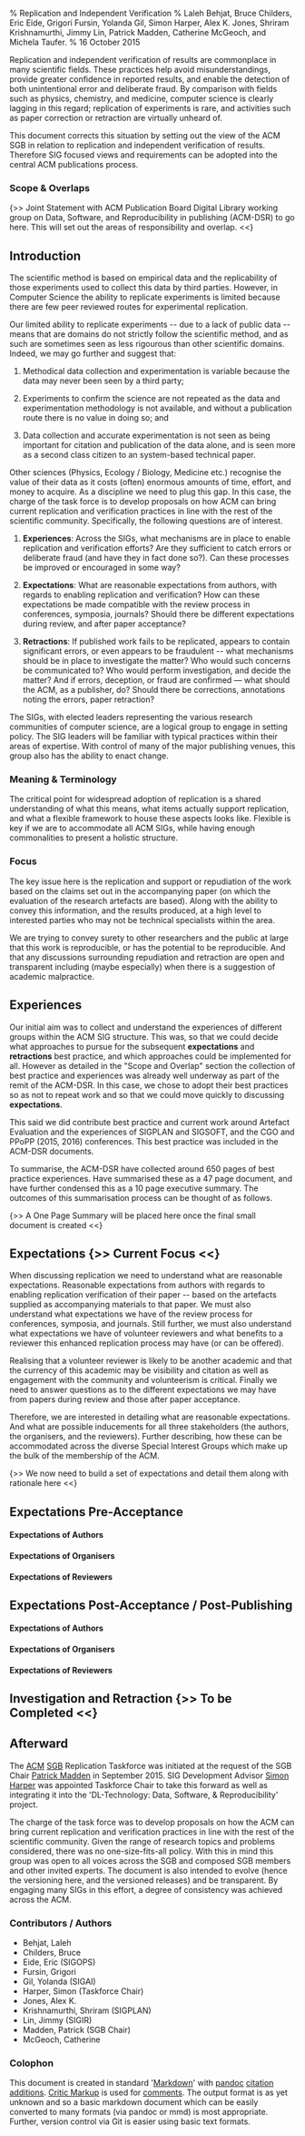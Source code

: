 % Replication and Independent Verification
% Laleh Behjat, Bruce Childers, Eric Eide, Grigori Fursin, Yolanda Gil, Simon Harper, Alex K. Jones, Shriram Krishnamurthi, Jimmy Lin, Patrick Madden, Catherine McGeoch, and Michela Taufer.
% 16 October 2015

Replication and independent verification of results are commonplace in many scientific fields. These practices help avoid misunderstandings, provide greater confidence in reported results, and enable the detection of both unintentional error and deliberate fraud. By comparison with fields such as physics, chemistry, and medicine, computer science is clearly lagging in this regard; replication of experiments is rare, and activities such as paper correction or retraction are virtually unheard of.

This document corrects this situation by setting out the view of the ACM SGB in relation to replication and independent verification of results. Therefore SIG focused views and requirements can be adopted into the central ACM publications process.

### Scope & Overlaps
{>> Joint Statement with ACM Publication Board Digital Library working group on Data, Software, and Reproducibility in publishing (ACM-DSR) to go here. This will set out the areas of responsibility and overlap. <<}

## Introduction

The scientific method is based on empirical data and the replicability of those experiments used to collect this data by third parties. However, in Computer Science the ability to replicate experiments is limited because there are few peer reviewed routes for experimental replication.

Our limited ability to replicate experiments -- due to a lack of public data -- means that are domains do not strictly follow the scientific method, and as such are sometimes seen as less rigourous than other scientific domains. Indeed, we may go further and suggest that:

1. Methodical data collection and experimentation is variable because the data may never been seen by a third party;

1. Experiments to confirm the science are not repeated as the data and experimentation methodology is not available, and without a publication route there is no value in doing so; and 

1. Data collection and accurate experimentation is not seen as being important for citation and publication of the data alone, and is seen more as a second class citizen to an system-based technical paper.

Other sciences (Physics, Ecology / Biology, Medicine etc.) recognise the value of their data as it costs (often) enormous amounts of time, effort, and money to acquire. As a discipline we need to plug this gap. In this case, the charge of the task force is to develop proposals on how ACM can bring current replication and verification practices in line with the rest of the scientific community. Specifically, the following questions are of interest.

1. **Experiences**: Across the SIGs, what mechanisms are in place to enable replication and verification efforts? Are they sufficient to catch errors or deliberate fraud (and have they in fact done so?). Can these processes be improved or encouraged in some way?

1. **Expectations**: What are reasonable expectations from authors, with regards to enabling replication and verification? How can these expectations be made compatible with the review process in conferences, symposia, journals? Should there be different expectations during review, and after paper acceptance?

1. **Retractions**: If published work fails to be replicated, appears to contain significant errors, or even appears to be fraudulent -- what mechanisms should be in place to investigate the matter? Who would such concerns be communicated to? Who would perform investigation, and decide the matter? And if errors, deception, or fraud are confirmed — what should the ACM, as a publisher, do? Should there be corrections, annotations noting the errors, paper retraction?

The SIGs, with elected leaders representing the various research communities of computer science, are a logical group to engage in setting policy. The SIG leaders will be familiar with typical practices within their areas of expertise. With control of many of the major publishing venues, this group also has the ability to enact change.

### Meaning & Terminology
The critical point for widespread adoption of replication is a shared understanding of what this means, what items actually support replication, and what a flexible framework to house these aspects looks like. Flexible is key if we are to accommodate all ACM SIGs, while having enough commonalities to  present a holistic structure.

### Focus
The key issue here is the replication and support or repudiation of the work based on the claims set out in the accompanying paper (on which the evaluation of the research artefacts are based). Along with the ability to convey this information, and the results produced, at a high level to interested parties who may not be technical specialists within the area.

We are trying to convey surety to other researchers and the public at large that this work is reproducible, or has the potential to be reproducible. And that any discussions surrounding repudiation and retraction are open and transparent including (maybe especially) when there is a suggestion of academic malpractice.

## Experiences
Our initial aim was to collect and understand the experiences of different groups within the ACM SIG structure. This was, so that we could decide what approaches to pursue for the subsequent **expectations** and **retractions** best practice, and which approaches could be implemented for all. However as detailed in the "Scope and Overlap" section the collection of best practice and experiences was already well underway as part of the remit of the ACM-DSR. In this case, we chose to adopt their best practices so as not to repeat work and so that we could move quickly to discussing **expectations**.

This said we did contribute best practice and current work around Artefact Evaluation and the experiences of SIGPLAN and SIGSOFT, and the CGO and PPoPP (2015, 2016) conferences.  This best practice was included in the ACM-DSR documents.

To summarise, the ACM-DSR have collected around 650 pages of best practice experiences. Have summarised these as a 47 page document, and have further condensed this as a 10 page executive summary. The outcomes of this summarisation process can be thought of as follows.

{>> A One Page Summary will be placed here once the final small document is created <<}

## Expectations {>> Current Focus <<}

When discussing replication we need to understand what are reasonable expectations. Reasonable expectations from authors with regards to enabling replication verification of their paper -- based on the artefacts supplied as accompanying materials to that paper. We must also understand what expectations we have of the review process for conferences, symposia, and journals. Still further, we must also understand what expectations we have of volunteer reviewers and what benefits to a reviewer this enhanced replication process may have (or can be offered).

Realising that a volunteer reviewer is likely to be another academic and that the currency of this academic may be visibility and citation as well as engagement with the community and volunteerism is critical. Finally we need to answer questions as to the different expectations we may have from papers during review and those after paper acceptance.

Therefore, we are interested in detailing what are reasonable expectations. And what are possible inducements for all three stakeholders (the authors, the organisers, and the reviewers). Further describing, how these can be accommodated across the diverse Special Interest Groups which make up the bulk of the membership of the ACM.

{>> We now need to build a set of expectations and detail them along with rationale here <<}


## Expectations Pre-Acceptance 

#### Expectations of Authors

#### Expectations of Organisers

#### Expectations of Reviewers



## Expectations Post-Acceptance / Post-Publishing

#### Expectations of Authors

#### Expectations of Organisers

#### Expectations of Reviewers


## Investigation and Retraction {>> To be Completed <<}


## Afterward
The [ACM](http://www.acm.org) [SGB](http://www.acm.org/sigs/sgb/) Replication Taskforce was initiated at the request of the SGB Chair [Patrick Madden](http://dl.acm.org/author_page.cfm?id=81100092346) in September 2015. SIG Development Advisor [Simon Harper](http://dl.acm.org/author_page.cfm?id=81100139139) was appointed Taskforce Chair to take this forward as well as integrating it into the 'DL-Technology: Data, Software, & Reproducibility' project.

The charge of the task force was to develop proposals on how the ACM can bring current replication and verification practices in line with the rest of the scientific community. Given the range of research topics and problems considered, there was no one-size-fits-all policy. With this in mind this group was open to all voices across the SGB and composed SGB members and other invited experts. The document is also intended to evolve (hence the versioning here, and the versioned releases) and be transparent. By engaging many SIGs in this effort, a degree of consistency was achieved across the ACM.

### Contributors / Authors
- Behjat, Laleh
- Childers, Bruce
- Eide, Eric (SIGOPS)
- Fursin, Grigori
- Gil, Yolanda (SIGAI)
- Harper, Simon (Taskforce Chair)
- Jones, Alex K.
- Krishnamurthi, Shriram (SIGPLAN)
- Lin, Jimmy (SIGIR)
- Madden, Patrick (SGB Chair)
- McGeoch, Catherine

### Colophon
This document is created in standard '[Markdown](http://daringfireball.net/projects/markdown/)' with [pandoc](http://pandoc.org/) [citation additions](http://pandoc.org/README.html#citations). [Critic Markup](http://criticmarkup.com/) is used for [comments](http://criticmarkup.com/users-guide.php). The output format is as yet unknown and so a basic markdown document which can be easily converted to many formats (via pandoc or mmd) is most appropriate. Further, version control via Git is easier using basic text formats.  
